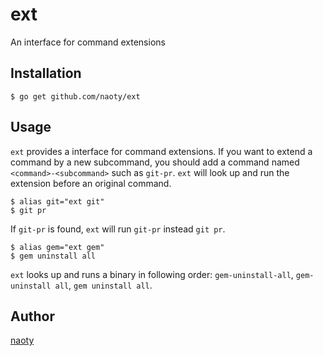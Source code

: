 # ext

An interface for command extensions

## Installation

```
$ go get github.com/naoty/ext
```

## Usage

`ext` provides a interface for command extensions. If you want to extend a command by a new subcommand, you should add a command named `<command>-<subcommand>` such as `git-pr`. `ext` will look up and run the extension before an original command.

```
$ alias git="ext git"
$ git pr
```

If `git-pr` is found, `ext` will run `git-pr` instead `git pr`.

```
$ alias gem="ext gem"
$ gem uninstall all
```

`ext` looks up and runs a binary in following order: `gem-uninstall-all`, `gem-uninstall all`, `gem uninstall all`.

## Author

[naoty](https://github.com/naoty)

